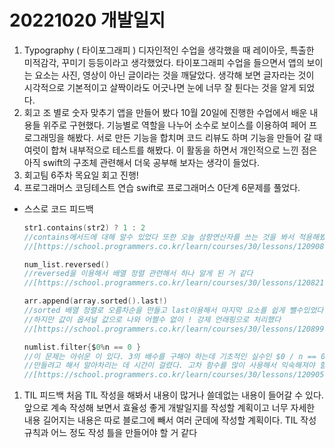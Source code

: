 # 20221020 개발일지

1. Typography ( 타이포그래피 )
디자인적인 수업을 생각했을 때 레이아웃, 특출한 미적감각, 꾸미기 등등이라고 생각했었다.
타이포그래피 수업을 들으면서 앱의 보이는 요소는 사진, 영상이 아닌 글이라는 것을 깨달았다.
생각해 보면 글자라는 것이 시각적으로 기본적이고 살짝이라도 어긋나면 눈에 너무 잘 튄다는 것을 알게 되었다.
2. 회고 조 별로 숫자 맞추기 앱을 만들어 봤다
10월 20일에 진행한 수업에서 배운 내용들 위주로 구현했다.
기능별로 역할을 나누어 소수로 보이스를 이용하여 페어 프로그래밍을 해봤다.
서로 만든 기능을 합치며 코드 리뷰도 하며 기능을 만들어 갈 때 여럿이 합쳐 내부적으로 테스트를 해봤다.
이 활동을 하면서 개인적으로 느낀 점은 아직 swift의 구조체 관련해서 더욱 공부해 보자는 생각이 들었다.
3. 회고팀 6주차 목요일 회고 진행!
4. 프로그래머스 코딩테스트 연습
swift로 프로그래머스 0단계 6문제를 풀었다.
- 스스로 코드 피드백
    
    ```swift
    str1.contains(str2) ? 1 : 2
    //contains메서드에 대해 알수 있었다 또한 오늘 삼항연산자를 쓰는 것을 봐서 적용해봤다.
    //[https://school.programmers.co.kr/learn/courses/30/lessons/120908](https://school.programmers.co.kr/learn/courses/30/lessons/120908)
    ```
    
    ```swift
    num_list.reversed()
    //reversed을 이용해서 배열 정렬 관련해서 하나 알게 된 거 같다
    //[https://school.programmers.co.kr/learn/courses/30/lessons/120821](https://school.programmers.co.kr/learn/courses/30/lessons/120821)
    ```
    
    ```swift
    arr.append(array.sorted().last!)
    //sorted 배열 정렬로 오름차순을 만들고 last이용해서 마지막 요소를 쉽게 뺄수있었다 
    //하지만 값이 옵셔널 값으로 나와 어쩔수 없이 ! 강제 언래핑으로 처리했다
    //[https://school.programmers.co.kr/learn/courses/30/lessons/120899](https://school.programmers.co.kr/learn/courses/30/lessons/120899)
    ```
    
    ```swift
    numlist.filter{$0%n == 0 }
    //이 문제는 아쉬운 이 있다. 3의 배수를 구해야 하는데 기초적인 실수인 $0 / n == 0으로 수식을
    //만들려고 해서 알아차리는 데 시간이 걸렸다. 고차 함수를 많이 사용해서 익숙해져야 할 거 같다.
    //[https://school.programmers.co.kr/learn/courses/30/lessons/120905](https://school.programmers.co.kr/learn/courses/30/lessons/120905)
    ```
    
1. TIL 피드백
처음 TIL 작성을 해봐서 내용이 많거나 쓸데없는 내용이 들어갈 수 있다.
앞으로 계속 작성해 보면서 효율성 좋게 개발일지를 작성할 계획이고 너무 자세한 내용 길어지는 내용은 따로 블로그에 빼서 여러 군데에 작성할 계획이다. TIL 작성 규칙과 어느 정도 작성 틀을 만들어야 할 거 같다